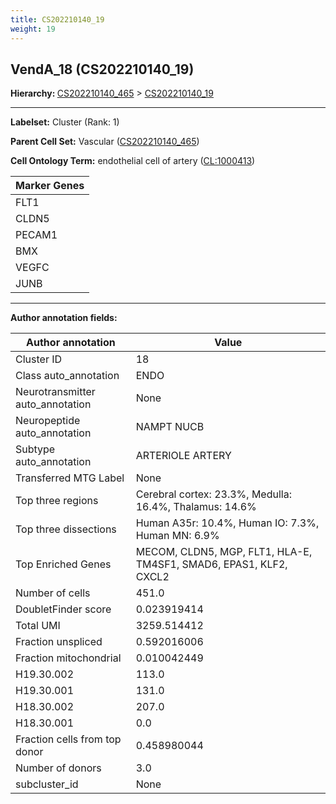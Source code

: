 ```yaml
---
title: CS202210140_19
weight: 19
---
```

## VendA_18 (CS202210140_19)
<b>Hierarchy: </b>
[CS202210140_465](cell_sets/CS202210140_465.md) >
[CS202210140_19](cell_sets/CS202210140_19.md)

---


**Labelset:** Cluster (Rank: 1)

**Parent Cell Set:** Vascular ([CS202210140_465](cell_sets/CS202210140_465.md))



**Cell Ontology Term:**  endothelial cell of artery ([CL:1000413](https://www.ebi.ac.uk/ols/ontologies/cl/terms?obo_id=CL:1000413)) 

[MARKER GENES.]: #


| Marker Genes |
|--------------|
|FLT1|
|CLDN5|
|PECAM1|
|BMX|
|VEGFC|
|JUNB|

---

[TRANSFERRED ANNOTATIONS.]: #


[AUTHOR ANNOTATION FIELDS.]: #


**Author annotation fields:**

| Author annotation | Value |
|-------------------|-------|
|Cluster ID|18|
|Class auto_annotation|ENDO|
|Neurotransmitter auto_annotation|None|
|Neuropeptide auto_annotation|NAMPT NUCB|
|Subtype auto_annotation|ARTERIOLE ARTERY|
|Transferred MTG Label|None|
|Top three regions|Cerebral cortex: 23.3%, Medulla: 16.4%, Thalamus: 14.6%|
|Top three dissections|Human A35r: 10.4%, Human IO: 7.3%, Human MN: 6.9%|
|Top Enriched Genes|MECOM, CLDN5, MGP, FLT1, HLA-E, TM4SF1, SMAD6, EPAS1, KLF2, CXCL2|
|Number of cells|451.0|
|DoubletFinder score|0.023919414|
|Total UMI|3259.514412|
|Fraction unspliced|0.592016006|
|Fraction mitochondrial|0.010042449|
|H19.30.002|113.0|
|H19.30.001|131.0|
|H18.30.002|207.0|
|H18.30.001|0.0|
|Fraction cells from top donor|0.458980044|
|Number of donors|3.0|
|subcluster_id|None|
